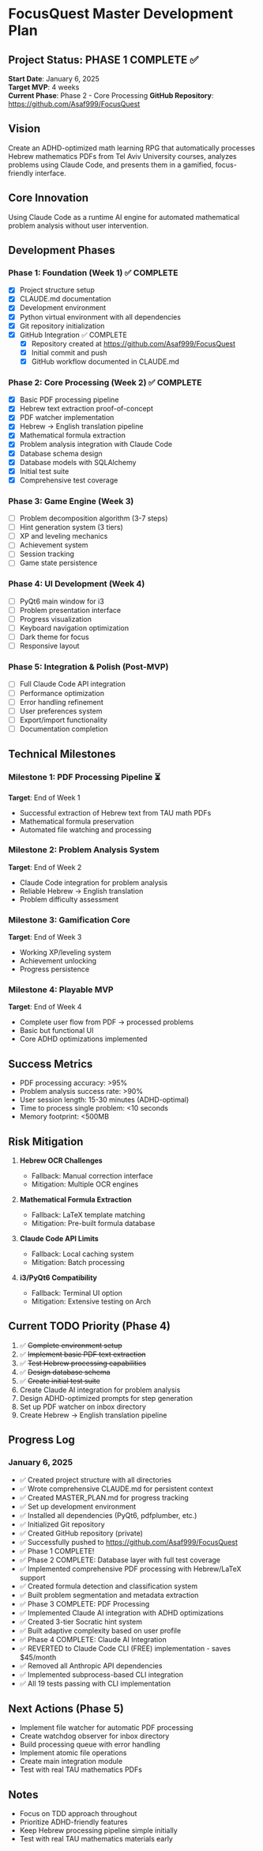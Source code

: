 # FocusQuest Master Development Plan

## Project Status: PHASE 1 COMPLETE ✅
**Start Date**: January 6, 2025  
**Target MVP**: 4 weeks  
**Current Phase**: Phase 2 - Core Processing
**GitHub Repository**: https://github.com/Asaf999/FocusQuest

## Vision
Create an ADHD-optimized math learning RPG that automatically processes Hebrew mathematics PDFs from Tel Aviv University courses, analyzes problems using Claude Code, and presents them in a gamified, focus-friendly interface.

## Core Innovation
Using Claude Code as a runtime AI engine for automated mathematical problem analysis without user intervention.

## Development Phases

### Phase 1: Foundation (Week 1) ✅ COMPLETE
- [x] Project structure setup
- [x] CLAUDE.md documentation
- [x] Development environment
- [x] Python virtual environment with all dependencies
- [x] Git repository initialization
- [x] GitHub Integration ✅ COMPLETE
  - [x] Repository created at https://github.com/Asaf999/FocusQuest
  - [x] Initial commit and push
  - [x] GitHub workflow documented in CLAUDE.md

### Phase 2: Core Processing (Week 2) ✅ COMPLETE
- [x] Basic PDF processing pipeline
- [x] Hebrew text extraction proof-of-concept
- [x] PDF watcher implementation
- [x] Hebrew → English translation pipeline
- [x] Mathematical formula extraction
- [x] Problem analysis integration with Claude Code
- [x] Database schema design
- [x] Database models with SQLAlchemy
- [x] Initial test suite
- [x] Comprehensive test coverage

### Phase 3: Game Engine (Week 3)
- [ ] Problem decomposition algorithm (3-7 steps)
- [ ] Hint generation system (3 tiers)
- [ ] XP and leveling mechanics
- [ ] Achievement system
- [ ] Session tracking
- [ ] Game state persistence

### Phase 4: UI Development (Week 4)
- [ ] PyQt6 main window for i3
- [ ] Problem presentation interface
- [ ] Progress visualization
- [ ] Keyboard navigation optimization
- [ ] Dark theme for focus
- [ ] Responsive layout

### Phase 5: Integration & Polish (Post-MVP)
- [ ] Full Claude Code API integration
- [ ] Performance optimization
- [ ] Error handling refinement
- [ ] User preferences system
- [ ] Export/import functionality
- [ ] Documentation completion

## Technical Milestones

### Milestone 1: PDF Processing Pipeline ⏳
**Target**: End of Week 1
- Successful extraction of Hebrew text from TAU math PDFs
- Mathematical formula preservation
- Automated file watching and processing

### Milestone 2: Problem Analysis System
**Target**: End of Week 2
- Claude Code integration for problem analysis
- Reliable Hebrew → English translation
- Problem difficulty assessment

### Milestone 3: Gamification Core
**Target**: End of Week 3
- Working XP/leveling system
- Achievement unlocking
- Progress persistence

### Milestone 4: Playable MVP
**Target**: End of Week 4
- Complete user flow from PDF → processed problems
- Basic but functional UI
- Core ADHD optimizations implemented

## Success Metrics
- PDF processing accuracy: >95%
- Problem analysis success rate: >90%
- User session length: 15-30 minutes (ADHD-optimal)
- Time to process single problem: <10 seconds
- Memory footprint: <500MB

## Risk Mitigation
1. **Hebrew OCR Challenges**
   - Fallback: Manual correction interface
   - Mitigation: Multiple OCR engines

2. **Mathematical Formula Extraction**
   - Fallback: LaTeX template matching
   - Mitigation: Pre-built formula database

3. **Claude Code API Limits**
   - Fallback: Local caching system
   - Mitigation: Batch processing

4. **i3/PyQt6 Compatibility**
   - Fallback: Terminal UI option
   - Mitigation: Extensive testing on Arch

## Current TODO Priority (Phase 4)
1. ✅ ~~Complete environment setup~~
2. ✅ ~~Implement basic PDF text extraction~~
3. ✅ ~~Test Hebrew processing capabilities~~
4. ✅ ~~Design database schema~~
5. ✅ ~~Create initial test suite~~
6. Create Claude AI integration for problem analysis
7. Design ADHD-optimized prompts for step generation
8. Set up PDF watcher on inbox directory
9. Create Hebrew → English translation pipeline

## Progress Log

### January 6, 2025
- ✅ Created project structure with all directories
- ✅ Wrote comprehensive CLAUDE.md for persistent context
- ✅ Created MASTER_PLAN.md for progress tracking
- ✅ Set up development environment
- ✅ Installed all dependencies (PyQt6, pdfplumber, etc.)
- ✅ Initialized Git repository
- ✅ Created GitHub repository (private)
- ✅ Successfully pushed to https://github.com/Asaf999/FocusQuest
- ✅ Phase 1 COMPLETE!
- ✅ Phase 2 COMPLETE: Database layer with full test coverage
- ✅ Implemented comprehensive PDF processing with Hebrew/LaTeX support
- ✅ Created formula detection and classification system
- ✅ Built problem segmentation and metadata extraction
- ✅ Phase 3 COMPLETE: PDF Processing
- ✅ Implemented Claude AI integration with ADHD optimizations
- ✅ Created 3-tier Socratic hint system
- ✅ Built adaptive complexity based on user profile
- ✅ Phase 4 COMPLETE: Claude AI Integration
- ✅ REVERTED to Claude Code CLI (FREE) implementation - saves $45/month
- ✅ Removed all Anthropic API dependencies
- ✅ Implemented subprocess-based CLI integration
- ✅ All 19 tests passing with CLI implementation

## Next Actions (Phase 5)
- Implement file watcher for automatic PDF processing
- Create watchdog observer for inbox directory
- Build processing queue with error handling
- Implement atomic file operations
- Create main integration module
- Test with real TAU mathematics PDFs

## Notes
- Focus on TDD approach throughout
- Prioritize ADHD-friendly features
- Keep Hebrew processing pipeline simple initially
- Test with real TAU mathematics materials early